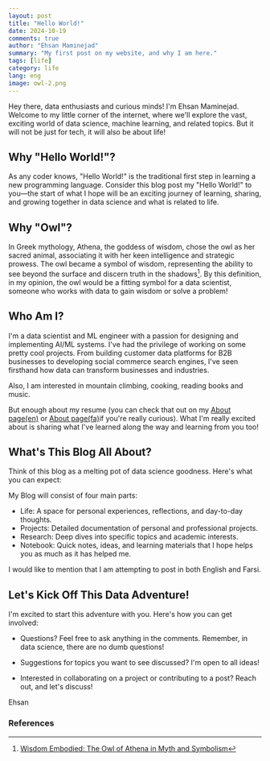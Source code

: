 ```yaml
---
layout: post
title: "Hello World!"
date: 2024-10-19
comments: true
author: "Ehsan Maminejad"
summary: "My first post on my website, and why I am here."
tags: [life]
category: life
lang: eng
image: owl-2.png
---
```


<span class="firstcharacter">H</span>ey there, data enthusiasts and curious minds! I'm Ehsan Maminejad.
Welcome to my little corner of the internet, where we'll explore the vast, exciting world of data science, machine learning, and related topics. 
But it will not be just for tech, it will also be about life!



## Why "Hello World!"?

As any coder knows, "Hello World!" is the traditional first step in learning a new programming language.
Consider this blog post my "Hello World!" to you—the start of what I hope will be an exciting journey of learning,
sharing, and growing together in data science and what is related to life.


## Why "Owl"?
In Greek mythology, Athena, the goddess of wisdom, chose the owl as her sacred animal,
associating it with her keen intelligence and strategic prowess.
The owl became a symbol of wisdom, representing the ability to see beyond the surface and discern truth in the shadows[^1].
By this definition, in my opinion, the owl would be a fitting symbol for a data scientist, someone who works with data to gain wisdom or solve a problem!


## Who Am I?

I'm a data scientist and ML engineer with a passion for designing and implementing AI/ML systems.
I've had the privilege of working on some pretty cool projects.
From building customer data platforms for B2B businesses to developing social commerce search engines,
I've seen firsthand how data can transform businesses and industries.

Also, I am interested in mountain climbing, cooking, reading books and music.

But enough about my resume (you can check that out on my [About page(en)](/en/about) or [About page(fa)](/fa/about)if you're really curious). What I'm really excited about is sharing what I've learned along the way and learning from you too!

## What's This Blog All About?

Think of this blog as a melting pot of data science goodness. Here's what you can expect:

My Blog will consist of four main parts:
- Life: A space for personal experiences, reflections, and day-to-day thoughts.
- Projects: Detailed documentation of personal and professional projects.
- Research: Deep dives into specific topics and academic interests.
- Notebook: Quick notes, ideas, and learning materials that I hope helps you as much as it has helped me. 

I would like to mention that I am attempting to post in both English and Farsi.


## Let's Kick Off This Data Adventure!

I'm excited to start this adventure with you. Here's how you can get involved:

- Questions? Feel free to ask anything in the comments. Remember, in data science, there are no dumb questions!

- Suggestions for topics you want to see discussed? I'm open to all ideas!

- Interested in collaborating on a project or contributing to a post? Reach out, and let's discuss!

Ehsan


### References

[^1]: [Wisdom Embodied: The Owl of Athena in Myth and Symbolism](https://www.stakora.com/en-eu/blogs/latest-blogs/wisdom-embodied-the-owl-of-athena-in-myth-and-symbolism#:~:text=In%20Greek%20mythology%2C%20Athena%2C%20the,discern%20truth%20in%20the%20shadows.)
